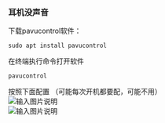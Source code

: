 ### 耳机没声音
下载pavucontrol软件：
```
sudo apt install pavucontrol
```
在终端执行命令打开软件
```
pavucontrol
```
按照下面配置 （可能每次开机都要配，可能不用）<br>
![输入图片说明](https://images.gitee.com/uploads/images/2019/1204/111602_493c31c3_5449551.png "屏幕截图.png")<br>
![输入图片说明](https://images.gitee.com/uploads/images/2019/1204/111740_f3d57976_5449551.png "屏幕截图.png")